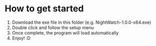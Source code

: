 # How to get started

1. Download the exe file in this folder (e.g. NightWatch-1.0.0-x64.exe)
2. Double click and follow the setup menu
3. Once complete, the program will load automatically
4. Enjoy! :D

